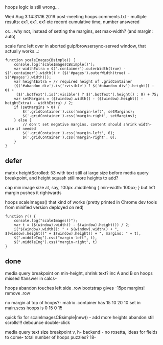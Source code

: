 
hoops logic is still wrong...

Wed Aug  3 14:31:16 2016 post-meeting
hoops comments.txt - multiple results: ex1, ex1, ex1 etc
record cumulative time, number answered

or... why not, instead of setting the margins, set max-width? (and margin: auto)

scale func left over in aborted gulp/browsersync-served window, that actually works...:

    function scaleImagesCBsimple() {
        console.log('scaleImagesCBsimple()');
        var widthExtra = $('.container').outerWidth(true) - $('.container').width() + ($('#pages').outerWidth(true) - $('#pages').width());
        var heightExtra = // required height of .gridContainer
        ($('#abandon-div').is(':visible') ? $('#abandon-div').height() : 0) +
         ($('.botText').is(':visible') ? $('.botText').height() : 0) + 75;
        var setMargins = ($(window).width() - ($(window).height() - heightExtra) - widthExtra) / 2;
        if (setMargins > 0) {
            $('.gridContainer').css('margin-left', setMargins);
            $('.gridContainer').css('margin-right', setMargins);
        } else {
            // don't set negative margins. content should shrink width-wise if needed
            $('.gridContainer').css('margin-left', 0);
            $('.gridContainer').css('margin-right', 0);
        }
    }

## defer

matrix heightScrolled: 53 with text still at large size before media query breakpoint, and height squash
still more heights to add?

cap min image size at, say, 100px
    .middleImg {  min-width: 100px; } but left margin pushes it rightwards

hoops scaleImages() that kind of works (pretty printed in Chrome dev tools from minified version deployed on red)

    function r() {
        console.log("scaleImages()");
        var t = ($(window).width() - $(window).height()) / 2;
        i("$(window).width(): " + $(window).width() + ", $(window).height()" + $(window).height() + ", margins: " + t),
        $(".middleImg").css("margin-left", t),
        $(".middleImg").css("margin-right", t)
    }


## done

media query breakpoint on min-height, shrink text? inc A and B on hoops
missed #answer in calcs-

hoops
abandon touches left side
.row bootstrap gives -15px margins! remove .row

no margin at top of hoops?-
matrix .container has 15 10 20 10 set in main.scss
hoops is 0 15 0 15

quick fix for scaleImagesCBsimple|new() - add more heights
abandon still scrolls!!!
debounce double-click

media query text size breakpoint v, h-
backend - no rosetta, ideas for fields to come-
total number of hoops puzzles? 18-
